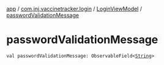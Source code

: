 [app](../../index.md) / [com.jnj.vaccinetracker.login](../index.md) / [LoginViewModel](index.md) / [passwordValidationMessage](./password-validation-message.md)

# passwordValidationMessage

`val passwordValidationMessage: ObservableField<`[`String`](https://kotlinlang.org/api/latest/jvm/stdlib/kotlin/-string/index.html)`>`
